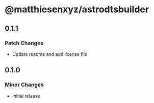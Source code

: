 # @matthiesenxyz/astrodtsbuilder

## 0.1.1

### Patch Changes

- Update readme and add license file

## 0.1.0

### Minor Changes

- Initial release
